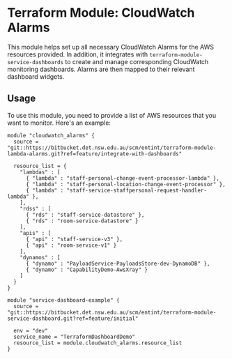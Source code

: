 # Terraform Module: CloudWatch Alarms

This module helps set up all necessary CloudWatch Alarms for the AWS resources provided. In addition, it integrates with `terraform-module-service-dashboards` to create and manage corresponding CloudWatch monitoring dashboards. Alarms are then mapped to their relevant dashboard widgets.

## Usage

To use this module, you need to provide a list of AWS resources that you want to monitor. Here's an example:

```hcl
module "cloudwatch_alarms" {
  source = "git::https://bitbucket.det.nsw.edu.au/scm/entint/terraform-module-lambda-alarms.git?ref=feature/integrate-with-dashboards"

  resource_list = {
    "lambdas" : [
      { "lambda" : "staff-personal-change-event-processor-lambda" },
      { "lambda" : "staff-personal-location-change-event-processor" },
      { "lambda" : "staff-service-staffpersonal-request-handler-lambda" },
    ],
    "rdss" : [
      { "rds" : "staff-service-datastore" },
      { "rds" : "room-service-datastore" }
    ],
    "apis" : [
      { "api" : "staff-service-v3" },
      { "api" : "room-service-v1" }
    ],
    "dynamos" : [
      { "dynamo" : "PayloadService-PayloadsStore-dev-DynamoDB" },
      { "dynamo" : "CapabilityDemo-AwsXray" }
    ]
  }
}

module "service-dashboard-example" {
  source = "git::https://bitbucket.det.nsw.edu.au/scm/entint/terraform-module-service-dashboard.git?ref=feature/initial"

  env = "dev"
  service_name = "TerraformDashboardDemo"
  resource_list = module.cloudwatch_alarms.resource_list
}
```
